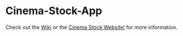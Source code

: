 # Cinema-Stock-App


Check out the [Wiki](https://github.com/mbailey0523/Cinema-Stock-App/wiki) or the [Cinema Stock Website!](https://mbailey0523.github.io/Cinema-Stock-Marketing-Site/index.html) for more information.
